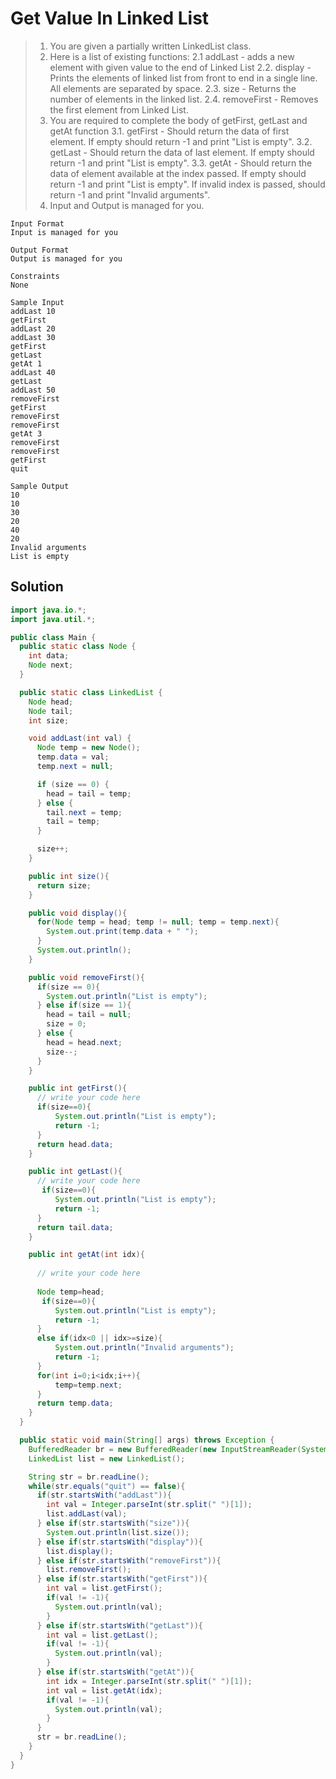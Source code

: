 # Get Value In Linked List

> 1. You are given a partially written LinkedList class.
> 2. Here is a list of existing functions:
    2.1 addLast - adds a new element with given value to the end of Linked List
    2.2. display - Prints the elements of linked list from front to end in a single line. 
     All elements are separated by space.
> 2.3. size - Returns the number of elements in the linked list.
> 2.4. removeFirst - Removes the first element from Linked List. 
> 3. You are required to complete the body of getFirst, getLast and getAt function 
     3.1. getFirst - Should return the data of first element. If empty should return -1 and print "List is empty".
     3.2. getLast - Should return the data of last element. If empty should return -1 and print "List is empty".
     3.3. getAt - Should return the data of element available at the index passed. If empty should return -1 and print "List is empty". If invalid index is passed, should return -1 and print "Invalid arguments".
>4. Input and Output is managed for you.
```text
Input Format
Input is managed for you

Output Format
Output is managed for you

Constraints
None

Sample Input
addLast 10
getFirst
addLast 20
addLast 30
getFirst
getLast
getAt 1
addLast 40
getLast
addLast 50
removeFirst
getFirst
removeFirst
removeFirst
getAt 3
removeFirst
removeFirst
getFirst
quit

Sample Output
10
10
30
20
40
20
Invalid arguments
List is empty
```
## Solution
```java
import java.io.*;
import java.util.*;

public class Main {
  public static class Node {
    int data;
    Node next;
  }

  public static class LinkedList {
    Node head;
    Node tail;
    int size;

    void addLast(int val) {
      Node temp = new Node();
      temp.data = val;
      temp.next = null;

      if (size == 0) {
        head = tail = temp;
      } else {
        tail.next = temp;
        tail = temp;
      }

      size++;
    }

    public int size(){
      return size;
    }

    public void display(){
      for(Node temp = head; temp != null; temp = temp.next){
        System.out.print(temp.data + " ");
      }
      System.out.println();
    }

    public void removeFirst(){
      if(size == 0){
        System.out.println("List is empty");
      } else if(size == 1){
        head = tail = null;
        size = 0;
      } else {
        head = head.next;
        size--;
      }
    }

    public int getFirst(){
      // write your code here
      if(size==0){
          System.out.println("List is empty");
          return -1;
      }
      return head.data;
    }

    public int getLast(){
      // write your code here
       if(size==0){
          System.out.println("List is empty");
          return -1;
      }
      return tail.data;
    }

    public int getAt(int idx){
        
      // write your code here
      
      Node temp=head;
       if(size==0){
          System.out.println("List is empty");
          return -1;
      }
      else if(idx<0 || idx>=size){
          System.out.println("Invalid arguments");
          return -1;
      }
      for(int i=0;i<idx;i++){
          temp=temp.next;
      }
      return temp.data;
    }
  }

  public static void main(String[] args) throws Exception {
    BufferedReader br = new BufferedReader(new InputStreamReader(System.in));
    LinkedList list = new LinkedList();

    String str = br.readLine();
    while(str.equals("quit") == false){
      if(str.startsWith("addLast")){
        int val = Integer.parseInt(str.split(" ")[1]);
        list.addLast(val);
      } else if(str.startsWith("size")){
        System.out.println(list.size());
      } else if(str.startsWith("display")){
        list.display();
      } else if(str.startsWith("removeFirst")){
        list.removeFirst();
      } else if(str.startsWith("getFirst")){
        int val = list.getFirst();
        if(val != -1){
          System.out.println(val);
        }
      } else if(str.startsWith("getLast")){
        int val = list.getLast();
        if(val != -1){
          System.out.println(val);
        }
      } else if(str.startsWith("getAt")){
        int idx = Integer.parseInt(str.split(" ")[1]);
        int val = list.getAt(idx);
        if(val != -1){
          System.out.println(val);
        }
      }
      str = br.readLine();
    }
  }
}
```
